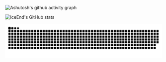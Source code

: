 
![Ashutosh's github activity graph](https://github-readme-activity-graph.vercel.app/graph?username=alexpblack)

![IceEnd's GitHub stats](https://github-immortality.vercel.app/api?username=alexpblack)

![亮色](https://raw.githubusercontent.com/alexpblack/alexpblack/output/github-contribution-grid-snake.svg)

